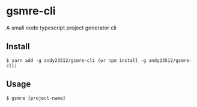 # gsmre-cli
A small node typescript project generator cli

## Install
```shell
$ yarn add -g andy23512/gsmre-cli (or npm install -g andy23512/gsmre-cli)
```

## Usage
```shell
$ gsmre [project-name]
```
